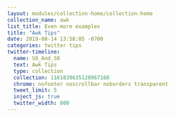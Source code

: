 ```yaml
---
layout: modules/collection-home/collection-home
collection_name: awk
list_title: Even more examples
title: "Awk Tips"
date: 2019-08-14 13:58:05 -0700
categories: twitter tips
twitter-timeline:
  name: S0_And_S0
  text: Awk Tips
  type: collection
  collection: 1161839635128967168
  chrome: nofooter noscrollbar noborders transparent
  tweet_limit: 5
  inject_js: true
  twitter_width: 800
---
```

